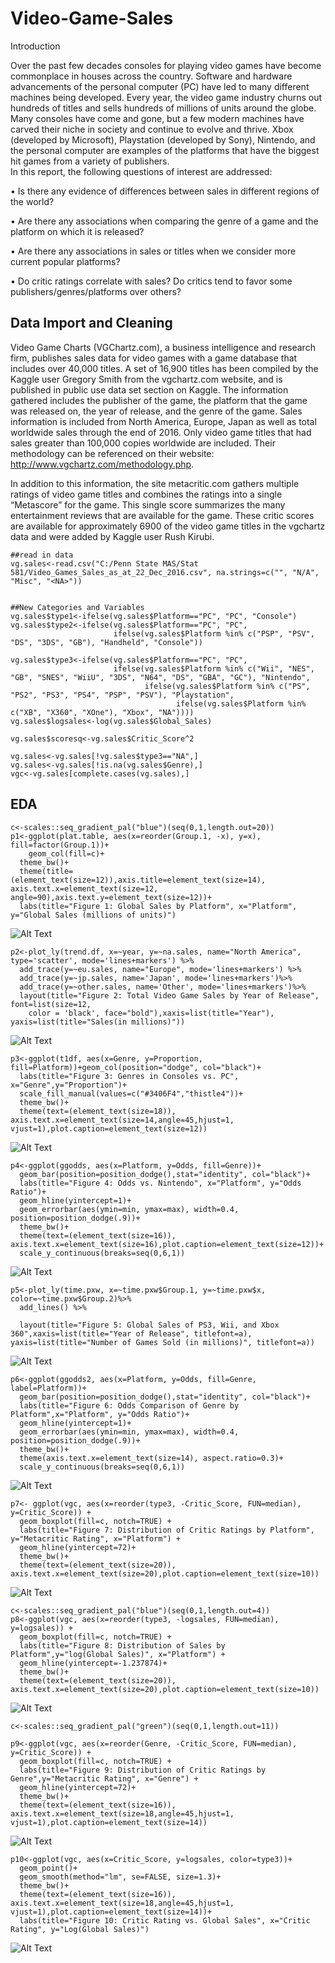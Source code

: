 # Video-Game-Sales
Introduction

Over the past few decades consoles for playing video games have become commonplace in houses across the country.  Software and hardware advancements of the personal computer (PC) have led to many different machines being developed.  Every year, the video game industry churns out hundreds of titles and sells hundreds of millions of units around the globe.  Many consoles have come and gone, but a few modern machines have carved their niche in society and continue to evolve and thrive.  Xbox (developed by Microsoft), Playstation (developed by Sony), Nintendo, and the personal computer are examples of the platforms that have the biggest hit games from a variety of publishers.  
In this report, the following questions of interest are addressed:

•	Is there any evidence of differences between sales in different regions of the world?

•	Are there any associations when comparing the genre of a game and the platform on which it is released?

•	Are there any associations in sales or titles when we consider more current popular platforms?

•	Do critic ratings correlate with sales?  Do critics tend to favor some publishers/genres/platforms over others?

## Data Import and Cleaning
 Video Game Charts (VGChartz.com), a business intelligence and research firm, publishes sales data for video games with a game database that includes over 40,000 titles. A set of 16,900 titles has been compiled by the Kaggle user Gregory Smith from the vgchartz.com website, and is published in public use data set section on Kaggle.  The information gathered includes the publisher of the game, the platform that the game was released on, the year of release, and the genre of the game.  Sales information is included from North America, Europe, Japan as well as total worldwide sales through the end of 2016.  Only video game titles that had sales greater than 100,000 copies worldwide are included. Their methodology can be referenced on their website: http://www.vgchartz.com/methodology.php.  

In addition to this information, the site metacritic.com gathers multiple ratings of video game titles and combines the ratings into a single “Metascore” for the game.  This single score summarizes the many entertainment reviews that are available for the game.  These critic scores are available for approximately 6900 of the video game titles in the vgchartz data and were added by Kaggle user Rush Kirubi.  

```
##read in data
vg.sales<-read.csv("C:/Penn State MAS/Stat 581/Video_Games_Sales_as_at_22_Dec_2016.csv", na.strings=c("", "N/A", "Misc", "<NA>"))


##New Categories and Variables
vg.sales$type1<-ifelse(vg.sales$Platform=="PC", "PC", "Console") 
vg.sales$type2<-ifelse(vg.sales$Platform=="PC", "PC", 
                       ifelse(vg.sales$Platform %in% c("PSP", "PSV", "DS", "3DS", "GB"), "Handheld", "Console")) 

vg.sales$type3<-ifelse(vg.sales$Platform=="PC", "PC", 
                       ifelse(vg.sales$Platform %in% c("Wii", "NES", "GB", "SNES", "WiiU", "3DS", "N64", "DS", "GBA", "GC"), "Nintendo", 
                              ifelse(vg.sales$Platform %in% c("PS", "PS2", "PS3", "PS4", "PSP", "PSV"), "Playstation", 
                                     ifelse(vg.sales$Platform %in% c("XB", "X360", "XOne"), "Xbox", "NA"))))
vg.sales$logsales<-log(vg.sales$Global_Sales)

vg.sales$scoresq<-vg.sales$Critic_Score^2

vg.sales<-vg.sales[!vg.sales$type3=="NA",]
vg.sales<-vg.sales[!is.na(vg.sales$Genre),]
vgc<-vg.sales[complete.cases(vg.sales),]
```
## EDA
```
c<-scales::seq_gradient_pal("blue")(seq(0,1,length.out=20))
p1<-ggplot(plat.table, aes(x=reorder(Group.1, -x), y=x), fill=factor(Group.1))+
    geom_col(fill=c)+
  theme_bw()+
  theme(title=(element_text(size=12)),axis.title=element_text(size=14), axis.text.x=element_text(size=12, angle=90),axis.text.y=element_text(size=12))+
  labs(title="Figure 1: Global Sales by Platform", x="Platform", y="Global Sales (millions of units)")
```
![Alt Text](https://github.com/jacob-walsh/Video-Game-Sales/blob/master/EDA%20Visuals/plot1.png)
```
p2<-plot_ly(trend.df, x=~year, y=~na.sales, name="North America", type='scatter', mode='lines+markers') %>%
  add_trace(y=~eu.sales, name="Europe", mode='lines+markers') %>%
  add_trace(y=~jp.sales, name='Japan', mode='lines+markers')%>%
  add_trace(y=~other.sales, name='Other', mode='lines+markers')%>%
  layout(title="Figure 2: Total Video Game Sales by Year of Release", font=list(size=12,
    color = 'black', face="bold"),xaxis=list(title="Year"), yaxis=list(title="Sales(in millions)"))

```
![Alt Text](https://github.com/jacob-walsh/Video-Game-Sales/blob/master/EDA%20Visuals/plot2.png)

```
p3<-ggplot(t1df, aes(x=Genre, y=Proportion, fill=Platform))+geom_col(position="dodge", col="black")+
  labs(title="Figure 3: Genres in Consoles vs. PC", x="Genre",y="Proportion")+
  scale_fill_manual(values=c("#3406F4","thistle4"))+
  theme_bw()+
  theme(text=(element_text(size=18)), axis.text.x=element_text(size=14,angle=45,hjust=1, vjust=1),plot.caption=element_text(size=12))
```
![Alt Text](https://github.com/jacob-walsh/Video-Game-Sales/blob/master/EDA%20Visuals/plot3.png)
```
p4<-ggplot(ggodds, aes(x=Platform, y=Odds, fill=Genre))+
  geom_bar(position=position_dodge(),stat="identity", col="black")+
  labs(title="Figure 4: Odds vs. Nintendo", x="Platform", y="Odds Ratio")+
  geom_hline(yintercept=1)+
  geom_errorbar(aes(ymin=min, ymax=max), width=0.4, position=position_dodge(.9))+
  theme_bw()+
  theme(text=(element_text(size=16)), axis.text.x=element_text(size=16),plot.caption=element_text(size=12))+
  scale_y_continuous(breaks=seq(0,6,1))
```
![Alt Text](https://github.com/jacob-walsh/Video-Game-Sales/blob/master/EDA%20Visuals/plot4.png)
```
p5<-plot_ly(time.pxw, x=~time.pxw$Group.1, y=~time.pxw$x, color=~time.pxw$Group.2)%>%
  add_lines() %>%
  
  layout(title="Figure 5: Global Sales of PS3, Wii, and Xbox 360",xaxis=list(title="Year of Release", titlefont=a), yaxis=list(title="Number of Games Sold (in millions)", titlefont=a))
```
![Alt Text](https://github.com/jacob-walsh/Video-Game-Sales/blob/master/EDA%20Visuals/plot5.png)
```
p6<-ggplot(ggodds2, aes(x=Platform, y=Odds, fill=Genre, label=Platform))+
  geom_bar(position=position_dodge(),stat="identity", col="black")+
  labs(title="Figure 6: Odds Comparison of Genre by Platform",x="Platform", y="Odds Ratio")+
  geom_hline(yintercept=1)+
  geom_errorbar(aes(ymin=min, ymax=max), width=0.4, position=position_dodge(.9))+
  theme_bw()+
  theme(axis.text.x=element_text(size=14), aspect.ratio=0.3)+
  scale_y_continuous(breaks=seq(0,6,1))
```
![Alt Text](https://github.com/jacob-walsh/Video-Game-Sales/blob/master/EDA%20Visuals/plot6.png)
```
p7<- ggplot(vgc, aes(x=reorder(type3, -Critic_Score, FUN=median), y=Critic_Score)) +
  geom_boxplot(fill=c, notch=TRUE) +
  labs(title="Figure 7: Distribution of Critic Ratings by Platform", y="Metacritic Rating", x="Platform") +
  geom_hline(yintercept=72)+
  theme_bw()+
  theme(text=(element_text(size=20)), axis.text.x=element_text(size=20),plot.caption=element_text(size=10))
```
![Alt Text](https://github.com/jacob-walsh/Video-Game-Sales/blob/master/EDA%20Visuals/plot7.png)
```
c<-scales::seq_gradient_pal("blue")(seq(0,1,length.out=4))
p8<-ggplot(vgc, aes(x=reorder(type3, -logsales, FUN=median), y=logsales)) +
  geom_boxplot(fill=c, notch=TRUE) +
  labs(title="Figure 8: Distribution of Sales by Platform",y="log(Global Sales)", x="Platform") +
  geom_hline(yintercept=-1.237874)+
  theme_bw()+
  theme(text=(element_text(size=20)), axis.text.x=element_text(size=20),plot.caption=element_text(size=10))
```

![Alt Text](https://github.com/jacob-walsh/Video-Game-Sales/blob/master/EDA%20Visuals/plot8.png)
```
c<-scales::seq_gradient_pal("green")(seq(0,1,length.out=11))

p9<-ggplot(vgc, aes(x=reorder(Genre, -Critic_Score, FUN=median), y=Critic_Score)) +
  geom_boxplot(fill=c, notch=TRUE) +
  labs(title="Figure 9: Distribution of Critic Ratings by Genre",y="Metacritic Rating", x="Genre") +
  geom_hline(yintercept=72)+
  theme_bw()+
  theme(text=(element_text(size=16)), axis.text.x=element_text(size=18,angle=45,hjust=1, vjust=1),plot.caption=element_text(size=14))
```
![Alt Text](https://github.com/jacob-walsh/Video-Game-Sales/blob/master/EDA%20Visuals/plot9.png)
```
p10<-ggplot(vgc, aes(x=Critic_Score, y=logsales, color=type3))+
  geom_point()+
  geom_smooth(method="lm", se=FALSE, size=1.3)+
  theme_bw()+
  theme(text=(element_text(size=16)), axis.text.x=element_text(size=18,angle=45,hjust=1, vjust=1),plot.caption=element_text(size=14))+
  labs(title="Figure 10: Critic Rating vs. Global Sales", x="Critic Rating", y="Log(Global Sales)")
```
![Alt Text](https://github.com/jacob-walsh/Video-Game-Sales/blob/master/EDA%20Visuals/plot10.png)


